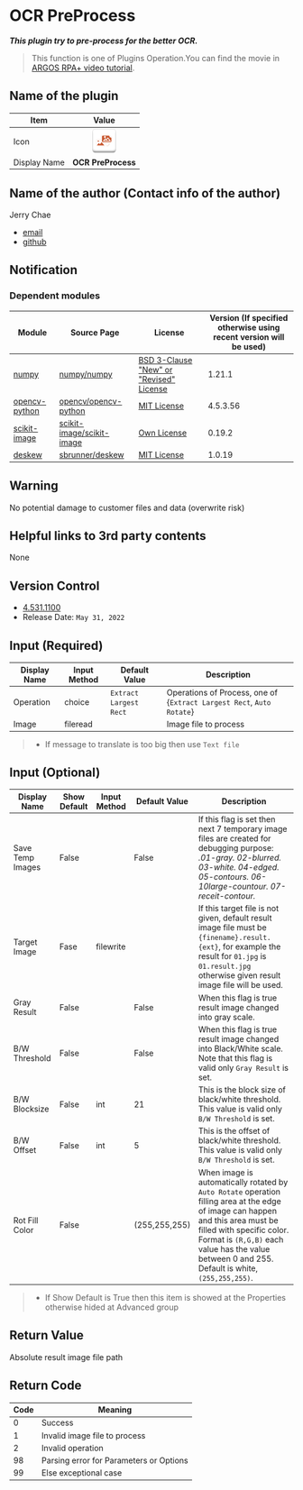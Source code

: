 # OCR PreProcess

***This plugin try to pre-process for the better OCR.***

> This function is one of Plugins Operation.You can find the movie in [ARGOS RPA+ video tutorial](https://www.argos-labs.com/video-tutorial/).

## Name of the plugin
Item | Value
---|:---:
Icon | ![Icon](icon.png) 
Display Name | **OCR PreProcess**

## Name of the author (Contact info of the author)

Jerry Chae
* [email](mailto:mcchae@argos-labs.com)
* [github](https://github.com/Jerry-Chae)

## Notification

### Dependent modules
Module | Source Page | License | Version (If specified otherwise using recent version will be used)
---|---|---|---
[numpy](https://pypi.org/project/numpy/) | [numpy/numpy](https://github.com/numpy/numpy) | [BSD 3-Clause "New" or "Revised" License](https://github.com/numpy/numpy/blob/main/LICENSE.txt) | 1.21.1
[opencv-python](https://pypi.org/project/opencv-python/) | [opencv/opencv-python](https://github.com/opencv/opencv-python) | [MIT License](https://github.com/opencv/opencv-python/blob/master/LICENSE.txt) | 4.5.3.56
[scikit-image](https://pypi.org/project/scikit-image/) | [scikit-image/scikit-image](https://github.com/scikit-image/scikit-image) | [Own License](https://github.com/scikit-image/scikit-image/blob/main/LICENSE.txt) | 0.19.2
[deskew](https://pypi.org/project/deskew/) | [sbrunner/deskew](https://github.com/sbrunner/deskew) | [MIT License](https://github.com/sbrunner/deskew/blob/master/LICENSE.md) | 1.0.19


## Warning 
No potential damage to customer files and data (overwrite risk)

## Helpful links to 3rd party contents
None

## Version Control 
* [4.531.1100](setup.yaml)
* Release Date: `May 31, 2022`

## Input (Required)
Display Name | Input Method | Default Value | Description
---|---|---|---
Operation | choice | `Extract Largest Rect` | Operations of Process, one of {`Extract Largest Rect`, `Auto Rotate`}
Image | fileread | | Image file to process

> * If message to translate is too big then use `Text file`

## Input (Optional)

Display Name | Show Default | Input Method | Default Value | Description
---|---|---|---|---
Save Temp Images | False | | False | If this flag is set then next 7 temporary image files are created for debugging purpose: *.01-gray.* *02-blurred.* *03-white.* *04-edged.* *05-contours.* *06-10large-countour.* *07-receit-contour.*
Target Image | Fase | filewrite | | If this target file is not given, default result image file must be `{finename}.result.{ext}`, for example the result for `01.jpg` is `01.result.jpg` otherwise given result image file will be used.
Gray Result | False | | False | When this flag is true result image changed into gray scale.
B/W Threshold | False | | False | When this flag is true result image changed into Black/White scale. Note that this flag is valid only `Gray Result` is set. 
B/W Blocksize | False | int | 21 | This is the block size of black/white threshold. This value is valid only `B/W Threshold` is set.
B/W Offset | False | int | 5 | This is the offset of black/white threshold. This value is valid only `B/W Threshold` is set.
Rot Fill Color | False | | (255,255,255) | When image is automatically rotated by `Auto Rotate` operation filling area at the edge of image can happen and this area must be filled with specific color. Format is `(R,G,B)` each value has the value between 0 and 255. Default is white, `(255,255,255)`.

> * If Show Default is True then this item is showed at the Properties otherwise hided at Advanced group

## Return Value

Absolute result image file path

## Return Code
Code | Meaning
---|---
0 | Success
1 | Invalid image file to process
2 | Invalid operation
98 | Parsing error for Parameters or Options
99 | Else exceptional case

<!-- ## Parameter setting examples (diagrams)
![Parameter setting examples - 1](README-image2021-12-13_10-1-9.png) -->
